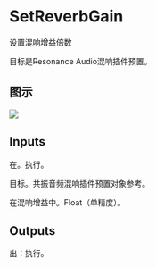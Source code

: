 # SetReverbGain

设置混响增益倍数

目标是Resonance Audio混响插件预置。

## 图示

![]($-20221218-20405681.png)

## Inputs

在。执行。

目标。共振音频混响插件预置对象参考。

在混响增益中。Float（单精度）。  

## Outputs

出：执行。
